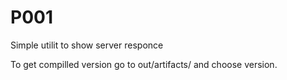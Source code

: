 # P001
Simple utilit to show server responce

To get compilled version go to out/artifacts/ and choose version.
